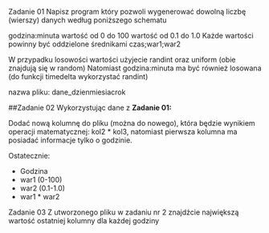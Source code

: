 Zadanie 01
Napisz program który pozwoli wygenerować dowolną liczbę (wierszy) danych według poniższego schematu

godzina:minuta
wartość od 0 do 100
wartość od 0.1 do 1.0
Każde wartości powinny być oddzielone średnikami czas;war1;war2

W przypadku losowości wartości użyjecie randint oraz uniform (obie znajdują się w random) Natomiast godzina:minuta ma być również losowana (do funkcji timedelta wykorzystać randint)

nazwa pliku: dane_dzienmiesiacrok

##Zadanie 02
Wykorzystując dane z **Zadanie 01:**

Dodać nową kolumnę do pliku (można do nowego), która będzie wynikiem operacji matematycznej: kol2 * kol3, natomiast pierwsza kolumna ma posiadać informacje tylko o godzinie.

Ostatecznie:

* Godzina
* war1 (0-100)
* war2 (0.1-1.0)
* war1 * war2

Zadanie 03
Z utworzonego pliku w zadaniu nr 2 znajdźcie największą wartość ostatniej kolumny dla każdej godziny
